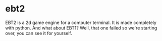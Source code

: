 # ebt2
EBT2 is a 2d game engine for a computer terminal. It is made completely with python. And what about EBT1? Well, that one failed so we're starting over, you can see it for yourself.
